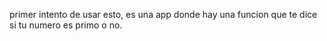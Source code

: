primer intento de usar esto, es una app donde hay una funcion que te dice si tu numero es primo o no.
 